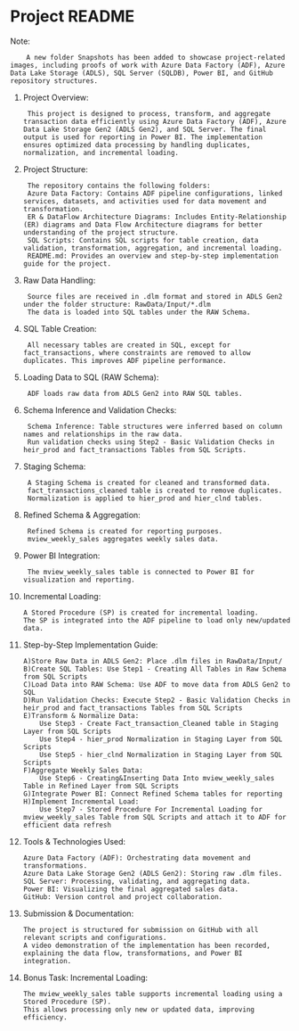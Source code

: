# Project README

Note:

		A new folder Snapshots has been added to showcase project-related images, including proofs of work with Azure Data Factory (ADF), Azure Data Lake Storage (ADLS), SQL Server (SQLDB), Power BI, and GitHub repository structures.

1. Project Overview:

		This project is designed to process, transform, and aggregate transaction data efficiently using Azure Data Factory (ADF), Azure Data Lake Storage Gen2 (ADLS Gen2), and SQL Server. The final output is used for reporting in Power BI. The implementation ensures optimized data processing by handling duplicates, normalization, and incremental loading.

2. Project Structure:

		The repository contains the following folders:
		Azure Data Factory: Contains ADF pipeline configurations, linked services, datasets, and activities used for data movement and transformation.
		ER & DataFlow Architecture Diagrams: Includes Entity-Relationship (ER) diagrams and Data Flow Architecture diagrams for better understanding of the project structure.
		SQL Scripts: Contains SQL scripts for table creation, data validation, transformation, aggregation, and incremental loading.
		README.md: Provides an overview and step-by-step implementation guide for the project.

3. Raw Data Handling:

		Source files are received in .dlm format and stored in ADLS Gen2 under the folder structure: RawData/Input/*.dlm
		The data is loaded into SQL tables under the RAW Schema.


4. SQL Table Creation:

		All necessary tables are created in SQL, except for fact_transactions, where constraints are removed to allow duplicates. This improves ADF pipeline performance.


5. Loading Data to SQL (RAW Schema):

		ADF loads raw data from ADLS Gen2 into RAW SQL tables.


6. Schema Inference and Validation Checks:

		Schema Inference: Table structures were inferred based on column names and relationships in the raw data.
		Run validation checks using Step2 - Basic Validation Checks in heir_prod and fact_transactions Tables from SQL Scripts.


7. Staging Schema:

		A Staging Schema is created for cleaned and transformed data.
		fact_transactions_cleaned table is created to remove duplicates.
		Normalization is applied to hier_prod and hier_clnd tables.


8. Refined Schema & Aggregation:

		Refined Schema is created for reporting purposes.
		mview_weekly_sales aggregates weekly sales data.


9. Power BI Integration:

		The mview_weekly_sales table is connected to Power BI for visualization and reporting.


10. Incremental Loading:

		A Stored Procedure (SP) is created for incremental loading.
		The SP is integrated into the ADF pipeline to load only new/updated data.


11. Step-by-Step Implementation Guide:

		A)Store Raw Data in ADLS Gen2: Place .dlm files in RawData/Input/
		B)Create SQL Tables: Use Step1 - Creating All Tables in Raw Schema from SQL Scripts
		C)Load Data into RAW Schema: Use ADF to move data from ADLS Gen2 to SQL
		D)Run Validation Checks: Execute Step2 - Basic Validation Checks in heir_prod and fact_transactions Tables from SQL Scripts
		E)Transform & Normalize Data: 
			Use Step3 - Create Fact_transaction_Cleaned table in Staging Layer from SQL Scripts
			Use Step4 - hier_prod Normalization in Staging Layer from SQL Scripts
			Use Step5 - hier_clnd Normalization in Staging Layer from SQL Scripts
		F)Aggregate Weekly Sales Data:
			Use Step6 - Creating&Inserting Data Into mview_weekly_sales Table in Refined Layer from SQL Scripts
		G)Integrate Power BI: Connect Refined Schema tables for reporting
		H)Implement Incremental Load:
			Use Step7 - Stored Procedure For Incremental Loading for mview_weekly_sales Table from SQL Scripts and attach it to ADF for efficient data refresh


12. Tools & Technologies Used:

		Azure Data Factory (ADF): Orchestrating data movement and transformations.
		Azure Data Lake Storage Gen2 (ADLS Gen2): Storing raw .dlm files.
		SQL Server: Processing, validating, and aggregating data.
		Power BI: Visualizing the final aggregated sales data.
		GitHub: Version control and project collaboration.


13. Submission & Documentation:

		The project is structured for submission on GitHub with all relevant scripts and configurations.
		A video demonstration of the implementation has been recorded, explaining the data flow, transformations, and Power BI integration.


14. Bonus Task: Incremental Loading:

		The mview_weekly_sales table supports incremental loading using a Stored Procedure (SP).
		This allows processing only new or updated data, improving efficiency.